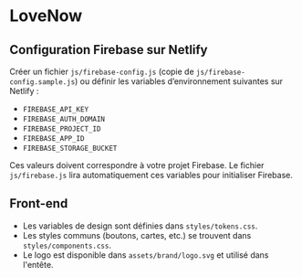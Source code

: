# LoveNow

## Configuration Firebase sur Netlify

Créer un fichier `js/firebase-config.js` (copie de `js/firebase-config.sample.js`) ou définir les variables d’environnement suivantes sur Netlify :

- `FIREBASE_API_KEY`
- `FIREBASE_AUTH_DOMAIN`
- `FIREBASE_PROJECT_ID`
- `FIREBASE_APP_ID`
- `FIREBASE_STORAGE_BUCKET`

Ces valeurs doivent correspondre à votre projet Firebase. Le fichier `js/firebase.js` lira automatiquement ces variables pour initialiser Firebase.

## Front-end

- Les variables de design sont définies dans `styles/tokens.css`.
- Les styles communs (boutons, cartes, etc.) se trouvent dans `styles/components.css`.
- Le logo est disponible dans `assets/brand/logo.svg` et utilisé dans l'entête.
